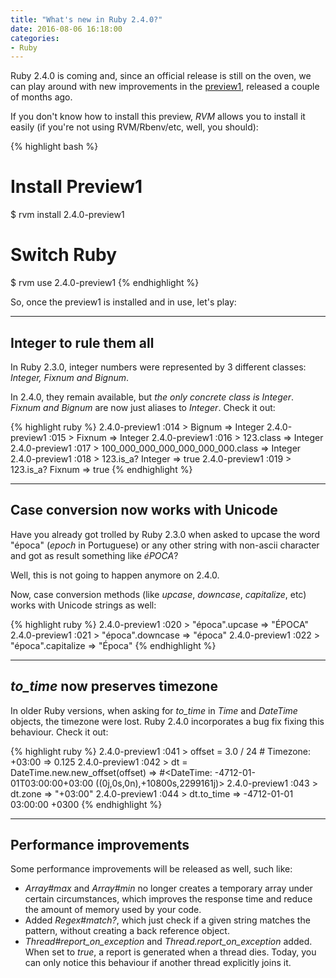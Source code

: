 ```yaml
---
title: "What's new in Ruby 2.4.0?"
date: 2016-08-06 16:18:00
categories:
- Ruby
---
```

Ruby 2.4.0 is coming and, since an official release is still on the oven, we can play around with new improvements in the [preview1][preview1], released a couple of months ago.

If you don't know how to install this preview, *RVM* allows you to install it easily (if you're not using RVM/Rbenv/etc, well, you should):

{% highlight bash %}
# Install Preview1
$ rvm install 2.4.0-preview1

# Switch Ruby
$ rvm use 2.4.0-preview1
{% endhighlight %}

So, once the preview1 is installed and in use, let's play:

_______

## Integer to rule them all

In Ruby 2.3.0, integer numbers were represented by 3 different classes: _Integer, Fixnum and Bignum_.

In 2.4.0, they remain available, but *the only concrete class is Integer*.
_Fixnum and Bignum_ are now just aliases to _Integer_. Check it out:

{% highlight ruby %}
2.4.0-preview1 :014 > Bignum
 => Integer
2.4.0-preview1 :015 > Fixnum
 => Integer
2.4.0-preview1 :016 > 123.class
 => Integer
2.4.0-preview1 :017 > 100_000_000_000_000_000_000.class
 => Integer
2.4.0-preview1 :018 > 123.is_a? Integer
 => true
2.4.0-preview1 :019 > 123.is_a? Fixnum
 => true
{% endhighlight %}

_______

## Case conversion now works with Unicode

Have you already got trolled by Ruby 2.3.0 when asked to upcase the word "época" (_epoch_ in Portuguese) or any other string with non-ascii character and got as result something like _éPOCA_?

Well, this is not going to happen anymore on 2.4.0.

Now, case conversion methods (like _upcase_, _downcase_, _capitalize_, etc) works with Unicode strings as well:

{% highlight ruby %}
2.4.0-preview1 :020 > "época".upcase
 => "ÉPOCA"
2.4.0-preview1 :021 > "época".downcase
 => "época"
2.4.0-preview1 :022 > "época".capitalize
 => "Época"
{% endhighlight %}

_______

## _to_time_ now preserves timezone

In older Ruby versions, when asking for _to_time_ in _Time_ and _DateTime_ objects, the timezone were lost.
Ruby 2.4.0 incorporates a bug fix fixing this behaviour. Check it out:

{% highlight ruby %}
2.4.0-preview1 :041 > offset = 3.0 / 24 # Timezone: +03:00
 => 0.125
2.4.0-preview1 :042 > dt = DateTime.new.new_offset(offset)
 => #<DateTime: -4712-01-01T03:00:00+03:00 ((0j,0s,0n),+10800s,2299161j)>
2.4.0-preview1 :043 > dt.zone
 => "+03:00"
2.4.0-preview1 :044 > dt.to_time
 => -4712-01-01 03:00:00 +0300
{% endhighlight %}

_______

## Performance improvements

Some performance improvements will be released as well, such like:

* *Array#max* and *Array#min* no longer creates a temporary array under certain circumstances, which improves the response time and reduce the amount of memory used by your code.
* Added *Regex#match?*, which just check if a given string matches the pattern, without creating a back reference object.
* *Thread#report_on_exception* and *Thread.report_on_exception* added. When set to *true*, a report is generated when a thread dies. Today, you can only notice this behaviour if another thread explicitly joins it.

[preview1]: https://www.ruby-lang.org/en/news/2016/06/20/ruby-2-4-0-preview1-released/
